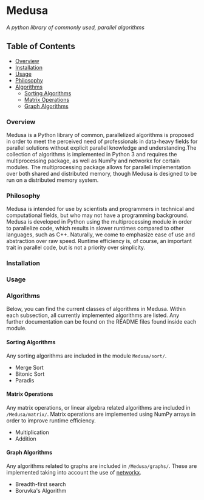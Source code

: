 #  Medusa
_A python library of commonly used, parallel algorithms_

## Table of Contents
- [Overview](#overview)
- [Installation](#installation)
- [Usage](#usage)
- [Philosophy](#philosophy)
- [Algorithms](#algorithms)
  - [Sorting Algorithms](#sorting)
  - [Matrix Operations](#matrix)
  - [Graph Algorithms](#graphs)

### <a name="overview"></a>Overview
Medusa is a Python library of common, parallelized algorithms is proposed in order to meet the perceived need of professionals in data-heavy fields for parallel solutions without explicit parallel knowledge and understanding.The collection of algorithms is implemented in Python 3 and requires the multiprocessing package, as well as NumPy and networkx for certain modules. The multiprocessing package allows for parallel implementation over both shared and distributed memory, though Medusa is designed to be run on a distributed memory system.

### <a name="philosophy"></a>Philosophy
Medusa is intended for use by scientists and programmers in technical and computational fields, but who may not have a programming background. Medusa is developed in Python using the multiprocessing module in order to parallelize code, which results in slower runtimes compared to other languages, such as C++. Naturally, we come to emphasize ease of use and abstraction over raw speed. Runtime efficiency is, of course, an important trait in parallel code, but is not a priority over simplicity.

### <a name="installation"></a>Installation

### <a name="usage"></a>Usage

### <a name="algorithms"></a>Algorithms
Below, you can find the current classes of algorithms in Medusa. Within each subsection, all currently implemented algorithms are listed. Any further documentation can be found on the README files found inside each module.
#### <b name="sorting"></b>Sorting Algorithms
Any sorting algorithms are included in the module `Medusa/sort/`.
- Merge Sort
- Bitonic Sort
- Paradis

#### <b name="matrix"></b>Matrix Operations
Any matrix operations, or linear algebra related algorithms are included in `/Medusa/matrix/`. Matrix operations are implemented using NumPy arrays in order to improve runtime efficiency.
- Multiplication
- Addition

#### <b name="graphs"></b>Graph Algorithms
Any algorithms related to graphs are included in `/Medusa/graphs/`. These are implemented taking into account the use of [networkx](https://networkx.github.io/).
- Breadth-first search
- Boruvka's Algorithm
